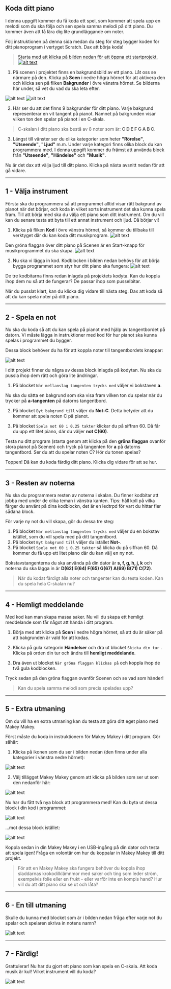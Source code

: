 ## Koda ditt piano
I denna uppgift kommer du få koda ett spel, som kommer att spela upp en melodi som du ska följa och sen spela samma melodi på ditt piano. Du kommer även att få lära dig lite grundläggande om noter. 

Följ instruktionen på denna sida medan du steg för steg bygger koden för ditt pianoprogram i vertyget Scratch. Dax att börja koda!

> <a href="https://scratch.mit.edu/projects/311971291/editor/">Starta med att klicka på bilden nedan för att öppna ett startprojekt.
![alt text](bilder/bild_piano_startbild.png)</a>


01. På scenen i projektet finns en bakgrundsbild av ett piano. Låt oss se närmare på den. Klicka på **Scen** i nedre högra hörnet för att aktivera den och klicka sen på fliken **Bakgrunder** i övre vänstra hörnet. Se bilderna här under, så vet du vad du ska leta efter.

![alt text](bilder/bild_scen.png)    ![alt text](bilder/bild_flik_bakgrunder.png)


02. Här ser du att det finns 9 bakgrunder för ditt piano. Varje bakgrund representerar en vit tangent på pianot. Namnet på bakgrunden visar  vilken ton den spelar på pianot i en C-skala.


> C-skalan i ditt piano ska bestå av 8 noter som är: **C D E F G A B C**.


03. Längst till vänster ser du olika kategorier som heter **"Rörelse"**, **"Utseende"**, **"Ljud"** m.m. Under varje kategori finns olika block du kan programmera med. I denna uppgift kommer du främst att använda block från **"Utseende"**, **"Händelse"** och **"Musik"**.


Nu är det dax att välja ljud till ditt piano. Klicka på nästa avsnitt nedan för att gå vidare.

---

## 1 - Välja instrument

Första ska du programmera så att programmet alltid visar rätt bakgrund av pianot när det börjar, och koda in vilket sorts instrument det ska kunna spela fram. Till att börja med ska du välja ett piano som ditt instrument. Om du vill kan du senare testa att byta till ett annat instrument och ljud. Då börjar vi! 

01. Klicka på fliken **Kod** i övre vänstra hörnet, så kommer du tillbaka till verktyget där du kan koda ditt musikprogram.
![alt text](bilder/bild_flik_kod.png)

Den gröna flaggan över ditt piano på Scenen är en Start-knapp för musikprogrammet du ska skapa.
![alt text](bilder/bild_grön_flagga.png)


02. Nu ska vi lägga in kod. Kodblocken i bilden nedan behövs för att börja bygga programmet som styr hur ditt piano ska fungera:
![alt text](bilder/startblock.PNG)

De tre kodbitarna finns redan inlagda på projektets kodyta. Kan du koppla ihop dem nu så att de fungerar? De passar ihop som pusselbitar.


När du pusslat klart, kan du klicka dig vidare till nästa steg. Dax att koda så att du kan spela noter på ditt piano.

---

## 2 - Spela en not

Nu ska du koda så att du kan spela på pianot med hjälp av tangentbordet på datorn. Vi måste lägga in instruktioner med kod för hur pianot ska kunna spelas i programmet du bygger. 

Dessa block behöver du ha för att koppla noter till tangentbordets knappar:

![alt text](bilder/spela-not-block.PNG)

I ditt projekt finner du några av dessa block inlagda på kodytan. Nu ska du pussla ihop dem rätt och göra lite ändringar. 

1. På blocket ``` När mellanslag tangenten trycks ned ``` väljer vi bokstaven **a**.

Nu ska du sätta en bakgrund som ska visa fram vilken ton du spelar när du trycker på **a-tangenten** på datorns tangentbord.

2. På blocket ``` Byt bakgrund till ``` väljer du **Not-C**. Detta betyder att du kommer att spela noten C på pianot.

3. På blocket ``` Spela not 60 i 0.25 takter ``` klickar du på siffran 60. Då får du upp ett litet piano, där du väljer **not C(60)**.

Testa nu ditt program (starta genom att klicka på den **gröna flaggan** ovanför stora pianot på Scenen) och tryck på tangenten för **a** på  datorns tangentbord. 
Ser du att du spelar noten C? Hör du tonen spelas?

Toppen! Då kan du koda färdig ditt piano. Klicka dig vidare för att se hur.

---

## 3 - Resten av noterna

Nu ska du programmera resten av noterna i skalan. Du finner kodbitar att jobba med under de olika teman i vänstra kanten. Tips: håll koll på vilka färger du använt på dina kodblockn, det är en ledtrpd för vart du hittar fler sådana block.

För varje ny not du vill skapa, gör du dessa tre steg:

01. På blocket ``` När mellanslag tangenten trycks ned ``` väljer du en bokstav istället, som du vill spela med på ditt tangentbord.
02.  På blocket ``` Byt bakgrund till ``` väljer du istället **Not-**.
04. På blocket ``` Spela not 60 i 0.25 takter ``` så klicka du på siffran 60. Då kommer du få upp ett litet piano där du kan välj en ny not.

Bokstavstangenterna du ska använda på din dator är **s, f, g, h, j, k** och noterna du ska lägga in är **D(62) E(64) F(65) G(67) A(69) B(71) C(72)**.	

> När du kodat färdigt alla noter och tangenter kan du testa koden. Kan du spela hela C-skalan nu?

---

## 4 - Hemligt meddelande
Med kod kan man skapa massa saker. Nu vill du skapa ett hemligt meddelande som får något att hända i ditt program. 

01. Börja med att klicka på **Scen** i nedre högra hörnet, så att du är säker på att bakgrunden är vald för att kodas. 

02. Klicka på gula kategorin **Händelser** och dra ut blocket ``` Skicka din tur ``` . Klicka på orden din tur och ändra till **hemligt meddelande**. 

03. Dra även ut blocket ``` När gröna flaggan klickas på ``` och koppla ihop de två gula kodblocken. 

Tryck sedan på den gröna flaggan ovanför Scenen och se vad som händer!

> Kan du spela samma melodi som precis spelades upp?

---

## 5 - Extra utmaning

Om du vill ha en extra utmaning kan du testa att göra ditt eget piano med Makey Makey.

Först måste du koda in instruktionern för Makey Makey i ditt program. Gör såhär:

01. Klicka på ikonen som du ser i bilden nedan (den finns under alla kategorier i vänstra nedre hörnet):

![alt text](bilder/fler-block.PNG)

02. Välj tillägget Makey Makey genom att klicka på bilden som ser ut som den nedanför här:

![alt text](bilder/makey-makey.PNG)

Nu har du fått två nya block att programmera med! Kan du byta ut dessa block i din kod i programmet:

![alt text](bilder/tangent-trycks-ned-block.PNG)

...mot dessa block istället:

![alt text](bilder/makey-block.PNG)

Koppla sedan in din Makey Makey i en USB-ingång på din dator och testa att spela igen! Fråga en volontär om hur du koppalar in Makey Makey till ditt projekt. 

> För att en Makey Makey ska fungera behöver du koppla ihop sladdarnas krokodilklämnmor med saker och ting som leder ström, exempelvis folie eller en frukt - eller varför inte en kompis hand? Hur vill du att ditt piano ska se ut och låta?

---

## 6 - En till utmaning

Skulle du kunna med blocket som är i bilden nedan fråga efter varje not du spelar och spelaren skriva in notens namn?

![alt text](bilder/fraga-block.PNG)
 
---

## 7 - Färdig!

Grattulerar! Nu har du gjort ett piano som kan spela en C-skala. Att koda musik är kul! Vilket instrument vill du koda?

![alt text](bilder/bild_piano_startbild.png)


